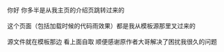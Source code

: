 你好 你多半是从我主页的介绍页跳转过来的 </br>	
这个页面（包括加载时候的代码雨效果）都是我从模板源那里叉过来的 </br> 	
源文件就在模板那边 看上面自取 顺便感谢原作者大哥解决了困扰我很久的问题 </br> 
